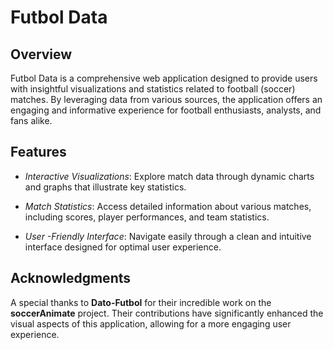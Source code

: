 # Futbol Data

## Overview
Futbol Data is a comprehensive web application designed to provide users with insightful visualizations and statistics related to football (soccer) matches. By leveraging data from various sources, the application offers an engaging and informative experience for football enthusiasts, analysts, and fans alike.

## Features

- *Interactive Visualizations*: Explore match data through dynamic charts and graphs that illustrate key statistics.

- *Match Statistics*: Access detailed information about various matches, including scores, player performances, and team statistics.

- *User -Friendly Interface*: Navigate easily through a clean and intuitive interface designed for optimal user experience.

## Acknowledgments
A special thanks to **Dato-Futbol** for their incredible work on the **soccerAnimate** project. Their contributions have significantly enhanced the visual aspects of this application, allowing for a more engaging user experience.
